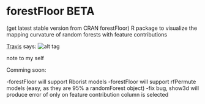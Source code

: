 # forestFloor BETA
(get latest stable version from CRAN forestFloor)
R package to visualize the mapping curvature of random forests with feature contributions 

[Travis](https://travis-ci.org/sorhawell/forestFloor) says: ![alt tag](https://travis-ci.org/sorhawell/forestFloor.svg?branch=master)



note to my self

Comming soon:

-forestFloor will support Rborist models
-forestFloor will support rfPermute models (easy, as they are 95% a randomForest object)
-fix bug, show3d will produce error of only on feature contribution column is selected
